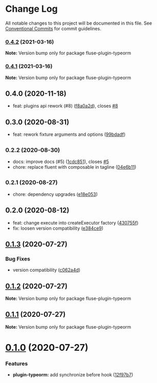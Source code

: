 # Change Log

All notable changes to this project will be documented in this file.
See [Conventional Commits](https://conventionalcommits.org) for commit guidelines.

### [0.4.2](https://github.com/Nayni/fluse/compare/fluse-plugin-typeorm@0.4.1...fluse-plugin-typeorm@0.4.2) (2021-03-16)

**Note:** Version bump only for package fluse-plugin-typeorm





### [0.4.1](https://github.com/Nayni/fluse/compare/fluse-plugin-typeorm@0.4.0...fluse-plugin-typeorm@0.4.1) (2021-03-16)

**Note:** Version bump only for package fluse-plugin-typeorm





## 0.4.0 (2020-11-18)

* feat: plugins api rework (#8) ([f8a0a2d](https://github.com/Nayni/fluse/commit/f8a0a2d)), closes [#8](https://github.com/Nayni/fluse/issues/8)





## 0.3.0 (2020-08-31)

* feat: rework fixture arguments and options ([99bdadf](https://github.com/Nayni/fluse/commit/99bdadf))





## <small>0.2.2 (2020-08-30)</small>

* docs: improve docs (#5) ([1cdc851](https://github.com/Nayni/fluse/commit/1cdc851)), closes [#5](https://github.com/Nayni/fluse/issues/5)
* chore: replace fluent with composable in tagline ([04e6b11](https://github.com/Nayni/fluse/commit/04e6b11))





## <small>0.2.1 (2020-08-27)</small>

* chore: dependency upgrades ([e18e053](https://github.com/Nayni/fluse/commit/e18e053))





## 0.2.0 (2020-08-12)

* feat: change execute into createExecutor factory ([430755f](https://github.com/Nayni/fluse/commit/430755f))
* fix: loosen version compatibility ([e384ce9](https://github.com/Nayni/fluse/commit/e384ce9))





## [0.1.3](https://github.com/Nayni/fluse/compare/fluse-plugin-typeorm@0.1.2...fluse-plugin-typeorm@0.1.3) (2020-07-27)


### Bug Fixes

* version compatibility ([c062a4d](https://github.com/Nayni/fluse/commit/c062a4de683bce48de48235ddf6016546ac5bb34))





## [0.1.2](https://github.com/Nayni/fluse/compare/fluse-plugin-typeorm@0.1.1...fluse-plugin-typeorm@0.1.2) (2020-07-27)

**Note:** Version bump only for package fluse-plugin-typeorm





## [0.1.1](https://github.com/Nayni/fluse/compare/fluse-plugin-typeorm@0.1.0...fluse-plugin-typeorm@0.1.1) (2020-07-27)

**Note:** Version bump only for package fluse-plugin-typeorm





# [0.1.0](https://github.com/Nayni/fluse/compare/fluse-plugin-typeorm@0.0.2...fluse-plugin-typeorm@0.1.0) (2020-07-27)


### Features

* **plugin-typeorm:** add synchronize before hook ([12f97b7](https://github.com/Nayni/fluse/commit/12f97b772266b0f19f3e524163ff40d2db0b0d6f))
